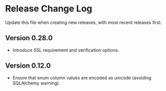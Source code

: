 # Release Change Log

Update this file when creating new releases, with most recent releases first.

## Version 0.28.0

 - Introduce SSL requirement and verification options.

## Version 0.12.0

 -  Ensure that enum column values are encoded as unicode (avoiding SQLAlchemy warning).
